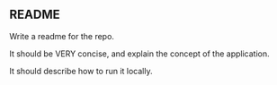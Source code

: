 ## README

Write a readme for the repo.

It should be VERY concise, and explain the concept of the application.

It should describe how to run it locally.
